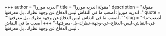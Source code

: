 +++
author = "اندريه موروا"
title = "مقولة اندريه موروا"
description = "مقولة اندريه موروا: أصعب ما في النقاش ليس الدفاع عن وجهة نظرك، بل معرفتها ."
quote = '''أصعب ما في النقاش ليس الدفاع عن وجهة نظرك، بل معرفتها .''' 
slug = "أصعب-ما-في-النقاش-ليس-الدفاع-عن-وجهة-نظرك-بل-معرفتها-"
+++
أصعب ما في النقاش ليس الدفاع عن وجهة نظرك، بل معرفتها .
